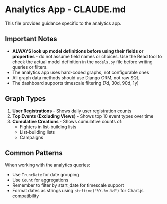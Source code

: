# Analytics App - CLAUDE.md

This file provides guidance specific to the analytics app.

## Important Notes

- **ALWAYS look up model definitions before using their fields or properties** - do not assume field names or choices.
  Use the Read tool to check the actual model definition in the `models.py` file before writing queries or filters.
- The analytics app uses hard-coded graphs, not configurable ones
- All graph data methods should use Django ORM, not raw SQL
- The dashboard supports timescale filtering (7d, 30d, 90d, 1y)

## Graph Types

1. **User Registrations** - Shows daily user registration counts
2. **Top Events (Excluding Views)** - Shows top 10 event types over time
3. **Cumulative Creations** - Shows cumulative counts of:
    - Fighters in list-building lists
    - List-building lists
    - Campaigns

## Common Patterns

When working with the analytics queries:

- Use `TruncDate` for date grouping
- Use `Count` for aggregations
- Remember to filter by start_date for timescale support
- Format dates as strings using `strftime("%Y-%m-%d")` for Chart.js compatibility

